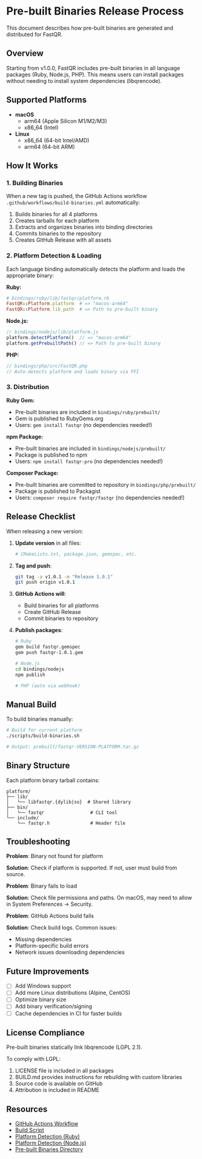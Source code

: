 # Pre-built Binaries Release Process

This document describes how pre-built binaries are generated and distributed for FastQR.

## Overview

Starting from v1.0.0, FastQR includes pre-built binaries in all language packages (Ruby, Node.js, PHP). This means users can install packages without needing to install system dependencies (libqrencode).

## Supported Platforms

- **macOS**
  - arm64 (Apple Silicon M1/M2/M3)
  - x86_64 (Intel)
- **Linux**
  - x86_64 (64-bit Intel/AMD)
  - arm64 (64-bit ARM)

## How It Works

### 1. Building Binaries

When a new tag is pushed, the GitHub Actions workflow `.github/workflows/build-binaries.yml` automatically:

1. Builds binaries for all 4 platforms
2. Creates tarballs for each platform
3. Extracts and organizes binaries into binding directories
4. Commits binaries to the repository
5. Creates GitHub Release with all assets

### 2. Platform Detection & Loading

Each language binding automatically detects the platform and loads the appropriate binary:

**Ruby:**
```ruby
# bindings/ruby/lib/fastqr/platform.rb
FastQR::Platform.platform  # => "macos-arm64"
FastQR::Platform.lib_path  # => Path to pre-built binary
```

**Node.js:**
```javascript
// bindings/nodejs/lib/platform.js
platform.detectPlatform()  // => "macos-arm64"
platform.getPrebuiltPath() // => Path to pre-built binary
```

**PHP:**
```php
// bindings/php/src/FastQR.php
// Auto-detects platform and loads binary via FFI
```

### 3. Distribution

**Ruby Gem:**
- Pre-built binaries are included in `bindings/ruby/prebuilt/`
- Gem is published to RubyGems.org
- Users: `gem install fastqr` (no dependencies needed!)

**npm Package:**
- Pre-built binaries are included in `bindings/nodejs/prebuilt/`
- Package is published to npm
- Users: `npm install fastqr-pro` (no dependencies needed!)

**Composer Package:**
- Pre-built binaries are committed to repository in `bindings/php/prebuilt/`
- Package is published to Packagist
- Users: `composer require fastqr/fastqr` (no dependencies needed!)

## Release Checklist

When releasing a new version:

1. **Update version** in all files:
   ```bash
   # CMakeLists.txt, package.json, gemspec, etc.
   ```

2. **Tag and push**:
   ```bash
   git tag -a v1.0.1 -m "Release 1.0.1"
   git push origin v1.0.1
   ```

3. **GitHub Actions will**:
   - Build binaries for all platforms
   - Create GitHub Release
   - Commit binaries to repository

4. **Publish packages**:
   ```bash
   # Ruby
   gem build fastqr.gemspec
   gem push fastqr-1.0.1.gem

   # Node.js
   cd bindings/nodejs
   npm publish

   # PHP (auto via webhook)
   ```

## Manual Build

To build binaries manually:

```bash
# Build for current platform
./scripts/build-binaries.sh

# Output: prebuilt/fastqr-VERSION-PLATFORM.tar.gz
```

## Binary Structure

Each platform binary tarball contains:

```
platform/
├── lib/
│   └── libfastqr.{dylib|so}  # Shared library
├── bin/
│   └── fastqr                 # CLI tool
└── include/
    └── fastqr.h               # Header file
```

## Troubleshooting

**Problem**: Binary not found for platform

**Solution**: Check if platform is supported. If not, user must build from source.

**Problem**: Binary fails to load

**Solution**: Check file permissions and paths. On macOS, may need to allow in System Preferences → Security.

**Problem**: GitHub Actions build fails

**Solution**: Check build logs. Common issues:
- Missing dependencies
- Platform-specific build errors
- Network issues downloading dependencies

## Future Improvements

- [ ] Add Windows support
- [ ] Add more Linux distributions (Alpine, CentOS)
- [ ] Optimize binary size
- [ ] Add binary verification/signing
- [ ] Cache dependencies in CI for faster builds

## License Compliance

Pre-built binaries statically link libqrencode (LGPL 2.1).

To comply with LGPL:
1. LICENSE file is included in all packages
2. BUILD.md provides instructions for rebuilding with custom libraries
3. Source code is available on GitHub
4. Attribution is included in README

## Resources

- [GitHub Actions Workflow](.github/workflows/build-binaries.yml)
- [Build Script](scripts/build-binaries.sh)
- [Platform Detection (Ruby)](bindings/ruby/lib/fastqr/platform.rb)
- [Platform Detection (Node.js)](bindings/nodejs/lib/platform.js)
- [Pre-built Binaries Directory](prebuilt/)


